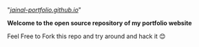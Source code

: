 "_[jainal-portfolio.github.io](https://jainal-portfolio.github.io)_"

**Welcome to the open source repository of my portfolio website**

Feel Free to Fork this repo and try around and hack it 😊
